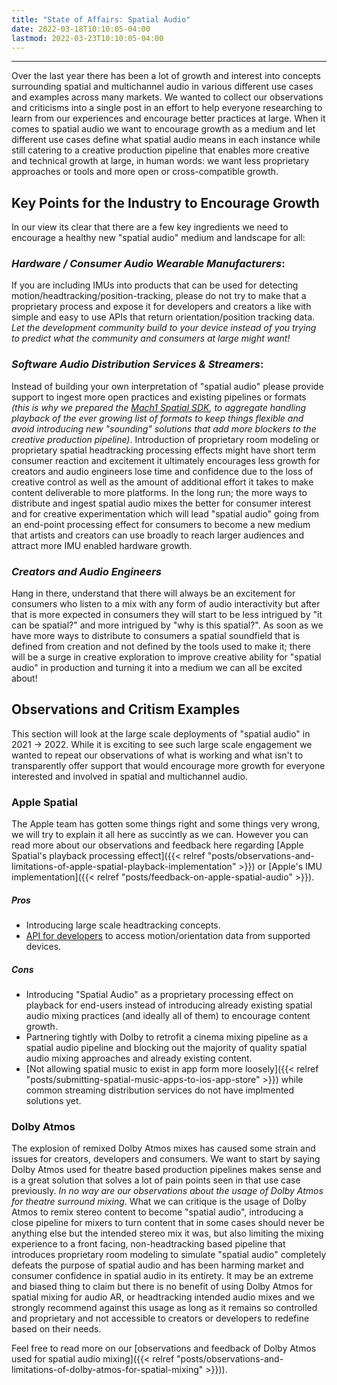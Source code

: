 ```yaml
---
title: "State of Affairs: Spatial Audio"
date: 2022-03-18T10:10:05-04:00
lastmod: 2022-03-23T10:10:05-04:00
---
```

---
Over the last year there has been a lot of growth and interest into concepts surrounding spatial and multichannel audio in various different use cases and examples across many markets. We wanted to collect our observations and criticisms into a single post in an effort to help everyone researching to learn from our experiences and encourage better practices at large. When it comes to spatial audio we want to encourage growth as a medium and let different use cases define what spatial audio means in each instance while still catering to a creative production pipeline that enables more creative and technical growth at large, in human words: we want less proprietary approaches or tools and more open or cross-compatible growth.

## Key Points for the Industry to Encourage Growth
In our view its clear that there are a few key ingredients we need to encourage a healthy new "spatial audio" medium and landscape for all: 

### *Hardware / Consumer Audio Wearable Manufacturers*: 
If you are including IMUs into products that can be used for detecting motion/headtracking/position-tracking, please do not try to make that a proprietary process and expose it for developers and creators a like with simple and easy to use APIs that return orientation/position tracking data. _*Let the development community build to your device instead of you trying to predict what the community and consumers at large might want!*_

### *Software Audio Distribution Services & Streamers*: 
Instead of building your own interpretation of "spatial audio" please provide support to ingest more open practices and existing pipelines or formats _(this is why we prepared the [Mach1 Spatial SDK](https://github.com/Mach1Studios/m1-sdk), to aggregate handling playback of the ever growing list of formats to keep things flexible and avoid introducing new "sounding" solutions that add more blockers to the creative production pipeline)_. Introduction of proprietary room modeling or proprietary spatial headtracking processing effects might have short term consumer reaction and excitement it ultimately encourages less growth for creators and audio engineers lose time and confidence due to the loss of creative control as well as the amount of additional effort it takes to make content deliverable to more platforms. In the long run; the more ways to distribute and ingest spatial audio mixes the better for consumer interest and for creative experimentation which will lead "spatial audio" going from an end-point processing effect for consumers to become a new medium that artists and creators can use broadly to reach larger audiences and attract more IMU enabled hardware growth.

### *Creators and Audio Engineers*
Hang in there, understand that there will always be an excitement for consumers who listen to a mix with any form of audio interactivity but after that is more expected in consumers they will start to be less intrigued by "it can be spatial?" and more intrigued by "why is this spatial?". As soon as we have more ways to distribute to consumers a spatial soundfield that is defined from creation and not defined by the tools used to make it; there will be a surge in creative exploration to improve creative ability for "spatial audio" in production and turning it into a medium we can all be excited about!

## Observations and Critism Examples
This section will look at the large scale deployments of "spatial audio" in 2021 -> 2022. While it is exciting to see such large scale engagement we wanted to repeat our observations of what is working and what isn't to transparently offer support that would encourage more growth for everyone interested and involved in spatial and multichannel audio.

### Apple Spatial
The Apple team has gotten some things right and some things very wrong, we will try to explain it all here as succintly as we can. However you can read more about our observations and feedback here regarding [Apple Spatial's playback processing effect]({{< relref "posts/observations-and-limitations-of-apple-spatial-playback-implementation" >}}) or [Apple's IMU implementation]({{< relref "posts/feedback-on-apple-spatial-audio" >}}).

##### Pros
 - Introducing large scale headtracking concepts.
 - [API for developers](https://developer.apple.com/documentation/coremotion/cmheadphonemotionmanager) to access motion/orientation data from supported devices.

##### Cons
- Introducing "Spatial Audio" as a proprietary processing effect on playback for end-users instead of introducing already existing spatial audio mixing practices (and ideally all of them) to encourage content growth.
- Partnering tightly with Dolby to retrofit a cinema mixing pipeline as a spatial audio pipeline and blocking out the majority of quality spatial audio mixing approaches and already existing content.
- [Not allowing spatial music to exist in app form more loosely]({{< relref "posts/submitting-spatial-music-apps-to-ios-app-store" >}}) while common streaming distribution services do not have implmented solutions yet.

### Dolby Atmos
The explosion of remixed Dolby Atmos mixes has caused some strain and issues for creators, developers and consumers. We want to start by saying Dolby Atmos used for theatre based production pipelines makes sense and is a great solution that solves a lot of pain points seen in that use case previously. _In no way are our observations about the usage of Dolby Atmos for theatre surround mixing_. What we can critique is the usage of Dolby Atmos to remix stereo content to become "spatial audio", introducing a close pipeline for mixers to turn content that in some cases should never be anything else but the intended stereo mix it was, but also limiting the mixing experience to a front facing, non-headtracking based pipeline that introduces proprietary room modeling to simulate "spatial audio" completely defeats the purpose of spatial audio and has been harming market and consumer confidence in spatial audio in its entirety. It may be an extreme and biased thing to claim but there is no benefit of using Dolby Atmos for spatial mixing for audio AR, or headtracking intended audio mixes and we strongly recommend against this usage as long as it remains so controlled and proprietary and not accessible to creators or developers to redefine based on their needs.  

Feel free to read more on our [observations and feedback of Dolby Atmos used for spatial audio mixing]({{< relref "posts/observations-and-limitations-of-dolby-atmos-for-spatial-mixing" >}})).

